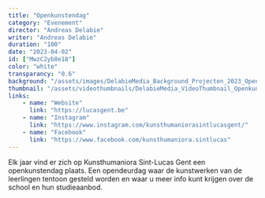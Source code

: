 ```yaml
---
title: "Openkunstendag"
category: "Evenement"
director: "Andreas Delabie"
writer: "Andreas Delabie"
duration: "100"
date: "2023-04-02"
id: ["MwzC2yb8e18"]
color: "white"
transparancy: "0.6"
background: "/assets/images/DelabieMedia_Background_Projecten_2023_Openkunstendag2023KunsthumanioraSintLucasGent.jpg"
thumbnail: "/assets/videothumbnails/DelabieMedia_VideoThumbnail_Openkunstendag2023KunsthumanioraSintLucasGent.jpg"
links:
    - name: "Website"
      link: "https://lucasgent.be"
    - name: "Instagram"
      link: "https://www.instagram.com/kunsthumaniorasintlucasgent/"
    - name: "Facebook"
      link: "https://www.facebook.com/kunsthumaniora.sintlucas"
---
```


Elk jaar vind er zich op Kunsthumaniora Sint-Lucas Gent een openkunstendag plaats. Een opendeurdag waar de kunstwerken van de leerlingen tentoon gesteld worden en waar u meer info kunt krijgen over de school en hun studieaanbod.